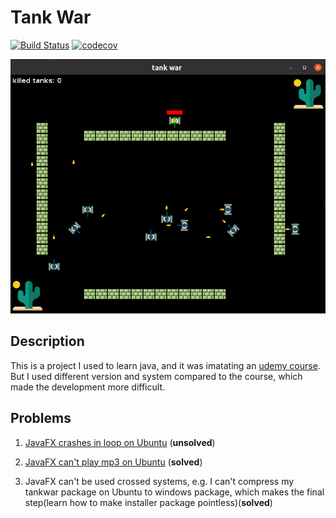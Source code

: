 # Tank War

[![Build Status](https://www.travis-ci.com/ShakalakaB/tankwar.svg?branch=master)](https://www.travis-ci.com/ShakalakaB/tankwar)
[![codecov](https://codecov.io/gh/ShakalakaB/tankwar/branch/master/graph/badge.svg?token=MRXYT4HU6R)](https://codecov.io/gh/ShakalakaB/tankwar)

![Tank War](assets/images/tank-war.png)


## Description
This is a project I used to learn java, and it was imatating an [udemy course](https://www.udemy.com/course/java-tank-war). But I used different version and system compared to the course, which made the development more difficult.

## Problems

1. [JavaFX crashes in loop on Ubuntu](https://stackoverflow.com/questions/66843349/javafx-media-crash-in-loop-with-because-of-error-gstreamer-pipeline-state-change) (**unsolved**)
   
2. [JavaFX can't play mp3 on Ubuntu](https://stackoverflow.com/questions/66939226/javafx-cant-play-mp3-file-with-mediaexception-on-ubuntu-20) (**solved**)

3. JavaFX can't be used crossed systems, e.g. I can't compress my tankwar package on Ubuntu to windows package, which makes the final step(learn how to make installer package pointless)(**solved**)



